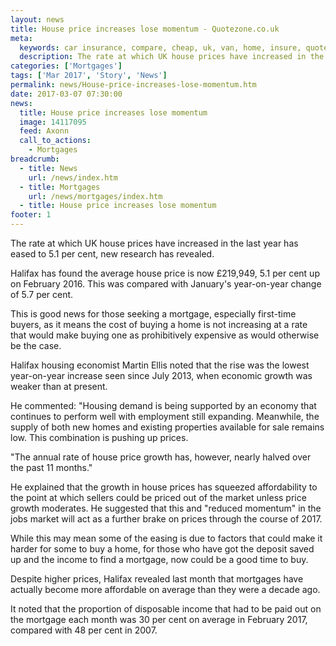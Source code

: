 ```yaml
---
layout: news
title: House price increases lose momentum - Quotezone.co.uk
meta:
  keywords: car insurance, compare, cheap, uk, van, home, insure, quotes, online, comparison, bike, loans, life
  description: The rate at which UK house prices have increased in the last year has eased to 5
categories: ['Mortgages']
tags: ['Mar 2017', 'Story', 'News']
permalink: news/House-price-increases-lose-momentum.htm
date: 2017-03-07 07:30:00
news:
  title: House price increases lose momentum
  image: 14117095
  feed: Axonn
  call_to_actions:
    - Mortgages
breadcrumb:
  - title: News
    url: /news/index.htm
  - title: Mortgages
    url: /news/mortgages/index.htm
  - title: House price increases lose momentum
footer: 1
---
```


The rate at which UK house prices have increased in the last year has eased to 5.1 per cent, new research has revealed.

Halifax has found the average house price is now &pound;219,949, 5.1 per cent up on February 2016. This was compared with January&#39;s year-on-year change of 5.7 per cent.

This is good news for those seeking a mortgage, especially first-time buyers, as it means the cost of buying a home is not increasing at a rate that would make buying one as prohibitively expensive as would otherwise be the case.

Halifax housing economist Martin Ellis noted that the rise was the lowest year-on-year increase seen since July 2013, when economic growth was weaker than at present.

He commented: &quot;Housing demand is being supported by an economy that continues to perform well with employment still expanding. Meanwhile, the supply of both new homes and existing properties available for sale remains low. This combination is pushing up prices.

&quot;The annual rate of house price growth has, however, nearly halved over the past 11 months.&quot;

He explained that the growth in house prices has squeezed affordability to the point at which sellers could be priced out of the market unless price growth moderates. He suggested that this and &quot;reduced momentum&quot; in the jobs market will act as a further brake on prices through the course of 2017.

While this may mean some of the easing is due to factors that could make it harder for some to buy a home, for those who have got the deposit saved up and the income to find a mortgage, now could be a good time to buy.

Despite higher prices, Halifax revealed last month that mortgages have actually become more affordable on average than they were a decade ago.

It noted that the proportion of disposable income that had to be paid out on the mortgage each month was 30 per cent on average in February 2017, compared with 48 per cent in 2007.
